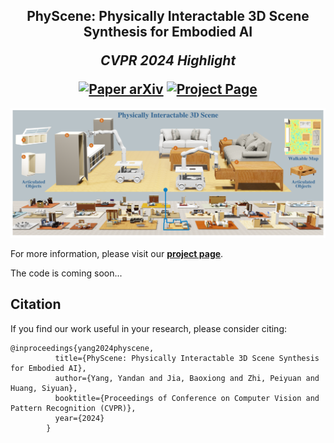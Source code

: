 <h2 align="center">
  <b>PhyScene: Physically Interactable 3D Scene Synthesis for Embodied AI</b>

  <b><i>CVPR 2024 Highlight</i></b>


<div align="center">
    <!-- <a href="https://cvpr.thecvf.com/virtual/2023/poster/22552" target="_blank"> -->
    <!-- <img src="https://img.shields.io/badge/CVPR 2024-Highlight-red"></a> -->
    <a href="https://arxiv.org/abs/2404.09465.pdf" target="_blank">
    <img src="https://img.shields.io/badge/Paper-arXiv-green" alt="Paper arXiv"></a>
    <a href="https://physcene.github.io" target="_blank">
    <img src="https://img.shields.io/badge/Page-PhyScene-blue" alt="Project Page"/></a>
</div>
</h2>


<div style="text-align: center">
<img src="teaser_compress.png"  />
</div>


<!-- This is the official repository of [**PhyScene: Physically Interactable 3D Scene Synthesis for Embodied AI**](https://arxiv.org/abs/2211.05272). -->


For more information, please visit our [**project page**](https://physcene.github.io).

The code is coming soon...

## Citation
If you find our work useful in your research, please consider citing:
```
@inproceedings{yang2024physcene,
          title={PhyScene: Physically Interactable 3D Scene Synthesis for Embodied AI},
          author={Yang, Yandan and Jia, Baoxiong and Zhi, Peiyuan and Huang, Siyuan},
          booktitle={Proceedings of Conference on Computer Vision and Pattern Recognition (CVPR)},
          year={2024}
        }
```
